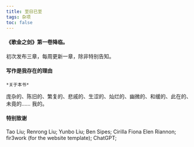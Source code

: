 ```yaml
---
title: 至日已至
tags: 杂项
toc: false
---
```


#### 《歌金之剑》第一卷降临。

初次发布三章，每周更新一章，除非特别告知。


#### 写作是我存在的理由

    *关于本书*
庞杂的、陈旧的、繁复的、悲戚的、生涩的、灿烂的、幽微的、和缓的、此在的、未竟的……
我的。


#### 特别致谢

Tao Liu;
Renrong Liu;
Yunbo Liu;
Ben Sipes;
Cirilla Fiona Elen Riannon;
fir3work (for the website template);
ChatGPT; 

<!-- More info: [Deployment](https://hexo.io/docs/one-command-deployment.html) -->
